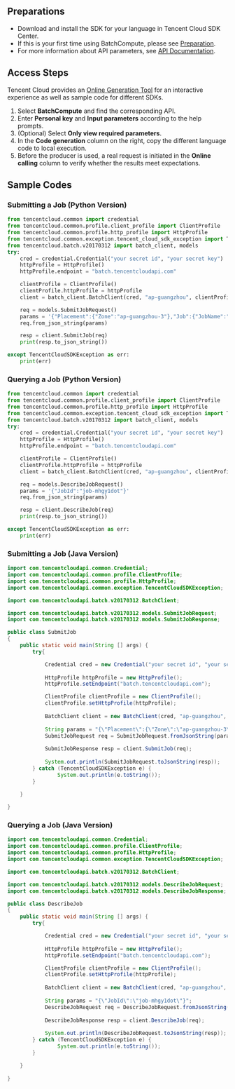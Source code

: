 ## Preparations

- Download and install the SDK for your language in Tencent Cloud SDK Center.
- If this is your first time using BatchCompute, please see [Preparation](https://intl.cloud.tencent.com/document/product/599/10807).
- For more information about API parameters, see [API Documentation](https://intl.cloud.tencent.com/document/product/599/30458).

## Access Steps
Tencent Cloud provides an [Online Generation Tool](https://console.cloud.tencent.com/api/explorer?Product=batch&Version=2017-03-12) for an interactive experience as well as sample code for different SDKs.
1. Select **BatchCompute** and find the corresponding API.
2. Enter **Personal key** and **Input parameters** according to the help prompts.
3. (Optional) Select **Only view required parameters**.
4. In the **Code generation** column on the right, copy the different language code to local execution.
5. Before the producer is used, a real request is initiated in the **Online calling** column to verify whether the results meet expectations.

## Sample Codes

### Submitting a Job (Python Version)

```python
from tencentcloud.common import credential
from tencentcloud.common.profile.client_profile import ClientProfile
from tencentcloud.common.profile.http_profile import HttpProfile
from tencentcloud.common.exception.tencent_cloud_sdk_exception import TencentCloudSDKException 
from tencentcloud.batch.v20170312 import batch_client, models 
try: 
    cred = credential.Credential("your secret id", "your secret key") 
    httpProfile = HttpProfile()
    httpProfile.endpoint = "batch.tencentcloudapi.com"

    clientProfile = ClientProfile()
    clientProfile.httpProfile = httpProfile
    client = batch_client.BatchClient(cred, "ap-guangzhou", clientProfile) 

    req = models.SubmitJobRequest()
    params = '{"Placement":{"Zone":"ap-guangzhou-3"},"Job":{"JobName":"demo","JobDescription":"test job","Priority":1,"Tasks":[{"TaskName":"task","TaskInstanceNum":1,"Application":{"Command":"echo hello"},"ComputeEnv":{"EnvData":{"InstanceType":"S2.SMALL1","ImageId":"img-enf3kukl","SystemDisk":{"DiskType":"CLOUD_PREMIUM","DiskSize":50}}},"MaxRetryCount":1,"Timeout":3600}]}}'
    req.from_json_string(params)

    resp = client.SubmitJob(req) 
    print(resp.to_json_string()) 

except TencentCloudSDKException as err: 
    print(err) 
```


### Querying a Job (Python Version)

```python
from tencentcloud.common import credential
from tencentcloud.common.profile.client_profile import ClientProfile
from tencentcloud.common.profile.http_profile import HttpProfile
from tencentcloud.common.exception.tencent_cloud_sdk_exception import TencentCloudSDKException 
from tencentcloud.batch.v20170312 import batch_client, models 
try: 
    cred = credential.Credential("your secret id", "your secret key") 
    httpProfile = HttpProfile()
    httpProfile.endpoint = "batch.tencentcloudapi.com"

    clientProfile = ClientProfile()
    clientProfile.httpProfile = httpProfile
    client = batch_client.BatchClient(cred, "ap-guangzhou", clientProfile) 

    req = models.DescribeJobRequest()
    params = '{"JobId":"job-mhgy1dot"}'
    req.from_json_string(params)

    resp = client.DescribeJob(req) 
    print(resp.to_json_string()) 

except TencentCloudSDKException as err: 
    print(err) 
```


### Submitting a Job (Java Version)

```java
import com.tencentcloudapi.common.Credential;
import com.tencentcloudapi.common.profile.ClientProfile;
import com.tencentcloudapi.common.profile.HttpProfile;
import com.tencentcloudapi.common.exception.TencentCloudSDKException;

import com.tencentcloudapi.batch.v20170312.BatchClient;

import com.tencentcloudapi.batch.v20170312.models.SubmitJobRequest;
import com.tencentcloudapi.batch.v20170312.models.SubmitJobResponse;

public class SubmitJob
{
    public static void main(String [] args) {
        try{

            Credential cred = new Credential("your secret id", "your secret key");
            
            HttpProfile httpProfile = new HttpProfile();
            httpProfile.setEndpoint("batch.tencentcloudapi.com");

            ClientProfile clientProfile = new ClientProfile();
            clientProfile.setHttpProfile(httpProfile);            
            
            BatchClient client = new BatchClient(cred, "ap-guangzhou", clientProfile);
            
            String params = "{\"Placement\":{\"Zone\":\"ap-guangzhou-3\"},\"Job\":{\"JobName\":\"demo\",\"JobDescription\":\"test job\",\"Priority\":1,\"Tasks\":[{\"TaskName\":\"task\",\"TaskInstanceNum\":1,\"Application\":{\"Command\":\"echo hello\"},\"ComputeEnv\":{\"EnvData\":{\"InstanceType\":\"S2.SMALL1\",\"ImageId\":\"img-enf3kukl\",\"SystemDisk\":{\"DiskType\":\"CLOUD_PREMIUM\",\"DiskSize\":50}}},\"MaxRetryCount\":1,\"Timeout\":3600}]}}";
            SubmitJobRequest req = SubmitJobRequest.fromJsonString(params, SubmitJobRequest.class);
            
            SubmitJobResponse resp = client.SubmitJob(req);
            
            System.out.println(SubmitJobRequest.toJsonString(resp));
        } catch (TencentCloudSDKException e) {
                System.out.println(e.toString());
        }

    }
    
}
```

### Querying a Job (Java Version)

```java
import com.tencentcloudapi.common.Credential;
import com.tencentcloudapi.common.profile.ClientProfile;
import com.tencentcloudapi.common.profile.HttpProfile;
import com.tencentcloudapi.common.exception.TencentCloudSDKException;

import com.tencentcloudapi.batch.v20170312.BatchClient;

import com.tencentcloudapi.batch.v20170312.models.DescribeJobRequest;
import com.tencentcloudapi.batch.v20170312.models.DescribeJobResponse;

public class DescribeJob
{
    public static void main(String [] args) {
        try{

            Credential cred = new Credential("your secret id", "your secret key");
            
            HttpProfile httpProfile = new HttpProfile();
            httpProfile.setEndpoint("batch.tencentcloudapi.com");

            ClientProfile clientProfile = new ClientProfile();
            clientProfile.setHttpProfile(httpProfile);            
            
            BatchClient client = new BatchClient(cred, "ap-guangzhou", clientProfile);
            
            String params = "{\"JobId\":\"job-mhgy1dot\"}";
            DescribeJobRequest req = DescribeJobRequest.fromJsonString(params, DescribeJobRequest.class);
            
            DescribeJobResponse resp = client.DescribeJob(req);
            
            System.out.println(DescribeJobRequest.toJsonString(resp));
        } catch (TencentCloudSDKException e) {
                System.out.println(e.toString());
        }

    }
    
}
```
